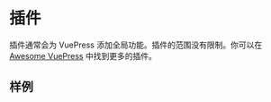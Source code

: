 # 插件

插件通常会为 VuePress 添加全局功能。插件的范围没有限制。你可以在 [Awesome VuePress](https://github.com/vuepressjs/awesome-vuepress#plugins) 中找到更多的插件。

## 样例

[//]: # (![An image]&#40;./hero.png&#41;)


